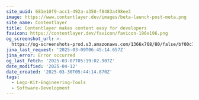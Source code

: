 ```yaml
---
site_uuid: 681e10f9-acc1-492a-a350-f8483a498ee3
image: https://www.contentlayer.dev/images/beta-launch-post-meta.png
site_name: Contentlayer
title: Contentlayer makes content easy for developers
favicon: https://contentlayer.dev/favicon/favicon-196x196.png
og_screenshot_url: >-
  https://og-screenshots-prod.s3.amazonaws.com/1366x768/80/false/bf00c1d7e64868ff0a59f5c65fd580f3726a6e543167cb488f021ab22a63db73.jpeg
jina_last_request: '2025-03-09T06:45:14.657Z'
jina_error: Error occurred
og_last_fetch: '2025-03-07T05:19:02.907Z'
date_modified: '2025-04-12'
date_created: '2025-03-30T05:44:14.870Z'
tags:
  - Lego-Kit-Engineering-Tools
  - Software-Development
---
```

























